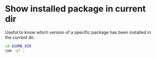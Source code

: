 # Show installed package in current dir
Useful to know which version of a specific package has
been installed in the current dir.

``` sh
cd $SOME_DIR
rpm -qf .
```
